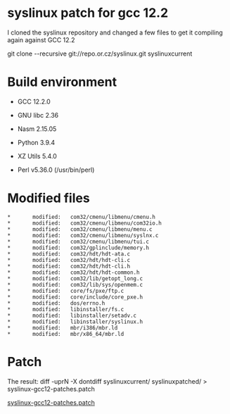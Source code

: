 # syslinux patch for gcc 12.2

I cloned the syslinux repository and changed a few files to get it compiling again against GCC 12.2

git clone --recursive git://repo.or.cz/syslinux.git syslinuxcurrent

# Build environment

- GCC 12.2.0
- GNU libc 2.36

- Nasm 2.15.05
- Python 3.9.4
- XZ Utils 5.4.0
- Perl v5.36.0 (/usr/bin/perl)

# Modified files

```
*       modified:   com32/cmenu/libmenu/cmenu.h
*       modified:   com32/cmenu/libmenu/com32io.h
*       modified:   com32/cmenu/libmenu/menu.c
*       modified:   com32/cmenu/libmenu/syslnx.c
*       modified:   com32/cmenu/libmenu/tui.c
*       modified:   com32/gplinclude/memory.h
*       modified:   com32/hdt/hdt-ata.c
*       modified:   com32/hdt/hdt-cli.c
*       modified:   com32/hdt/hdt-cli.h
*       modified:   com32/hdt/hdt-common.h
*       modified:   com32/lib/getopt_long.c
*       modified:   com32/lib/sys/openmem.c
*       modified:   core/fs/pxe/ftp.c
*       modified:   core/include/core_pxe.h
*       modified:   dos/errno.h
*       modified:   libinstaller/fs.c
*       modified:   libinstaller/setadv.c
*       modified:   libinstaller/syslinux.h
*       modified:   mbr/i386/mbr.ld
*       modified:   mbr/x86_64/mbr.ld
```

# Patch

The result: diff -uprN -X dontdiff syslinuxcurrent/ syslinuxpatched/ > syslinux-gcc12-patches.patch

[syslinux-gcc12-patches.patch](syslinux-gcc12-patches.patch)

